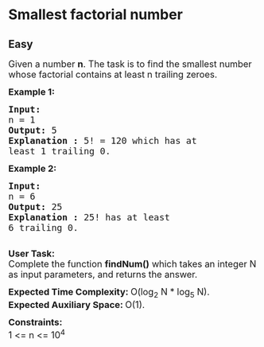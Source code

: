 # Smallest factorial number
## Easy 
<div class="problem-statement">
                <p></p><p><span style="font-size:18px">Given a number&nbsp;<strong>n</strong>. The task is to find the smallest number whose factorial contains at least n trailing zeroes.</span></p>

<p><span style="font-size:18px"><strong>Example 1:</strong></span></p>

<pre style="position: relative;"><span style="font-size:18px"><strong>Input:
</strong>n = 1<strong>
Output: </strong>5
<strong>Explanation : </strong>5! = 120 which has at
least 1 trailing 0.</span><div class="open_grepper_editor" title="Edit &amp; Save To Grepper"></div></pre>

<p><span style="font-size:18px"><strong>Example 2:</strong></span></p>

<pre style="position: relative;"><span style="font-size:18px"><strong>Input:</strong>
n = 6
<strong>Output: </strong>25
<strong>Explanation :</strong><strong> </strong>25! has at least
6 trailing 0.
</span><div class="open_grepper_editor" title="Edit &amp; Save To Grepper"></div></pre>

<p><br>
<span style="font-size:18px"><strong>User Task:</strong><br>
Complete the function&nbsp;<strong>findNum()</strong>&nbsp;which takes an integer N as input parameters, and returns the answer.</span></p>

<p><span style="font-size:18px"><strong>Expected Time Complexity:&nbsp;</strong>O(log<sub>2</sub> N * log<sub>5</sub>&nbsp;N).<br>
<strong>Expected Auxiliary Space:&nbsp;</strong>O(1).</span></p>

<p><span style="font-size:18px"><strong>Constraints:</strong><br>
1 &lt;= n &lt;= 10<sup>4</sup></span></p>
 <p></p>
            </div>
